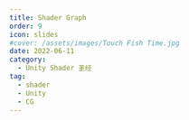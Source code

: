 ```yaml
---
title: Shader Graph
order: 9
icon: slides
#cover: /assets/images/Touch Fish Time.jpg
date: 2022-06-11
category:
  - Unity Shader 圣经
tag:
  - shader
  - Unity
  - CG
---
```


<!-- more -->


